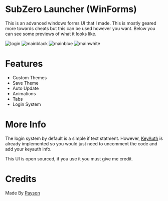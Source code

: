 # SubZero Launcher (WinForms)

This is an advanced windows forms UI that I made. This is mostly geared more towards cheats
but this can be used however you want. Below you can see some previews of what it looks like.

![login](https://github.com/paysonism/SubZero-Launcher-WinForms/assets/79509967/b3c030d6-bcaf-4135-922c-fd5311302141)
![mainblack](https://github.com/paysonism/SubZero-Launcher-WinForms/assets/79509967/55b106d4-42d9-4345-b0e3-6572e4253095)
![mainblue](https://github.com/paysonism/SubZero-Launcher-WinForms/assets/79509967/b5f8cce9-e14c-4869-b295-f40ec2ee30d8)
![mainwhite](https://github.com/paysonism/SubZero-Launcher-WinForms/assets/79509967/f864dbc1-6d99-4200-8648-724143e39924)

# Features

 - Custom Themes
 -  Save Theme
 - Auto Update
 - Animations
 - Tabs
 - Login System

# More Info

The login system by default is a simple if text statment. However, [KeyAuth](https://keyauth.cc) is already implemented
so you would just need to uncomment the code and add your keyauth info.

This UI is open sourced, if you use it you must give me credit.

# Credits

Made By [Payson](https://github.com/paysonism)
